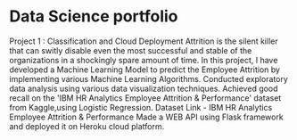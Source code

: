 # Data Science portfolio

Project 1 : Classification and Cloud Deployment
Attrition is the silent killer that can switly disable even the most successful and stable of the organizations in a shockingly spare amount of time.
In this project, I have developed a Machine Learning Model to predict the Employee Attrition by implementing various Machine Learning Algorithms. Conducted exploratory data analysis using various data visualization techniques.
Achieved good recall on the 'IBM HR Analytics Employee Attrition & Performance' dataset from Kaggle,using Logistic Regression.
Dataset Link - IBM HR Analytics Employee Attrition & Performance
Made a WEB API using Flask framework and deployed it on Heroku cloud platform.
